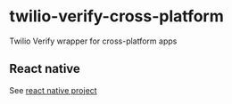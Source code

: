 # twilio-verify-cross-platform
Twilio Verify wrapper for cross-platform apps

## React native
See [react native project](react-native-twilio-verify)
